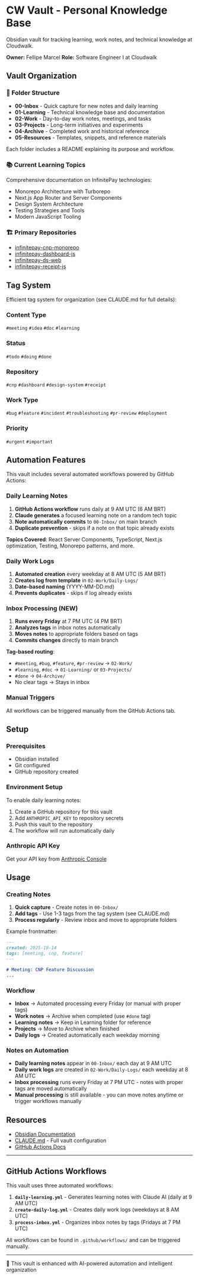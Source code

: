 # CW Vault - Personal Knowledge Base

Obsidian vault for tracking learning, work notes, and technical knowledge at Cloudwalk.

**Owner:** Fellipe Marcel
**Role:** Software Engineer I at Cloudwalk

## Vault Organization

### 📁 Folder Structure

- **00-Inbox** - Quick capture for new notes and daily learning
- **01-Learning** - Technical knowledge base and documentation
- **02-Work** - Day-to-day work notes, meetings, and tasks
- **03-Projects** - Long-term initiatives and experiments
- **04-Archive** - Completed work and historical reference
- **05-Resources** - Templates, snippets, and reference materials

Each folder includes a README explaining its purpose and workflow.

### 📚 Current Learning Topics

Comprehensive documentation on InfinitePay technologies:
- Monorepo Architecture with Turborepo
- Next.js App Router and Server Components
- Design System Architecture
- Testing Strategies and Tools
- Modern JavaScript Tooling

### 🏗️ Primary Repositories
- [infinitepay-cnp-monorepo](https://github.com/cloudwalk/infinitepay-cnp-monorepo)
- [infinitepay-dashboard-js](https://github.com/cloudwalk/infinitepay-dashboard-js)
- [infinitepay-ds-web](https://github.com/cloudwalk/infinitepay-ds-web)
- [infinitepay-receipt-js](https://github.com/cloudwalk/infinitepay-receipt-js)

## Tag System

Efficient tag system for organization (see CLAUDE.md for full details):

### Content Type
`#meeting` `#idea` `#doc` `#learning`

### Status
`#todo` `#doing` `#done`

### Repository
`#cnp` `#dashboard` `#design-system` `#receipt`

### Work Type
`#bug` `#feature` `#incident` `#troubleshooting` `#pr-review` `#deployment`

### Priority
`#urgent` `#important`

## Automation Features

This vault includes several automated workflows powered by GitHub Actions:

### Daily Learning Notes
1. **GitHub Actions workflow** runs daily at 9 AM UTC (6 AM BRT)
2. **Claude generates** a focused learning note on a random tech topic
3. **Note automatically commits** to `00-Inbox/` on main branch
4. **Duplicate prevention** - skips if a note on that topic already exists

**Topics Covered**: React Server Components, TypeScript, Next.js optimization, Testing, Monorepo patterns, and more.

### Daily Work Logs
1. **Automated creation** every weekday at 8 AM UTC (5 AM BRT)
2. **Creates log from template** in `02-Work/Daily-Logs/`
3. **Date-based naming** (YYYY-MM-DD.md)
4. **Prevents duplicates** - skips if log already exists

### Inbox Processing (NEW)
1. **Runs every Friday** at 7 PM UTC (4 PM BRT)
2. **Analyzes tags** in inbox notes automatically
3. **Moves notes** to appropriate folders based on tags
4. **Commits changes** directly to main branch

**Tag-based routing**:
- `#meeting`, `#bug`, `#feature`, `#pr-review` → `02-Work/`
- `#learning`, `#doc` → `01-Learning/` or `03-Projects/`
- `#done` → `04-Archive/`
- No clear tags → Stays in inbox

### Manual Triggers
All workflows can be triggered manually from the GitHub Actions tab.

## Setup

### Prerequisites
- Obsidian installed
- Git configured
- GitHub repository created

### Environment Setup
To enable daily learning notes:

1. Create a GitHub repository for this vault
2. Add `ANTHROPIC_API_KEY` to repository secrets
3. Push this vault to the repository
4. The workflow will run automatically daily

### Anthropic API Key
Get your API key from [Anthropic Console](https://console.anthropic.com/)

## Usage

### Creating Notes

1. **Quick capture** - Create notes in `00-Inbox/`
2. **Add tags** - Use 1-3 tags from the tag system (see CLAUDE.md)
3. **Process regularly** - Review inbox and move to appropriate folders

Example frontmatter:
```markdown
---
created: 2025-10-14
tags: [meeting, cnp, feature]
---

# Meeting: CNP Feature Discussion
...
```

### Workflow

- **Inbox** → Automated processing every Friday (or manual with proper tags)
- **Work notes** → Archive when completed (use `#done` tag)
- **Learning notes** → Keep in Learning folder for reference
- **Projects** → Move to Archive when finished
- **Daily logs** → Created automatically each weekday morning

### Notes on Automation

- **Daily learning notes** appear in `00-Inbox/` each day at 9 AM UTC
- **Daily work logs** are created in `02-Work/Daily-Logs/` each weekday at 8 AM UTC
- **Inbox processing** runs every Friday at 7 PM UTC - notes with proper tags are moved automatically
- **Manual processing** is still available - you can move notes anytime or trigger workflows manually

## Resources

- [Obsidian Documentation](https://help.obsidian.md/)
- [CLAUDE.md](./CLAUDE.md) - Full vault configuration
- [GitHub Actions Docs](https://docs.github.com/en/actions)

---

## GitHub Actions Workflows

This vault uses three automated workflows:

1. **`daily-learning.yml`** - Generates learning notes with Claude AI (daily at 9 AM UTC)
2. **`create-daily-log.yml`** - Creates daily work logs (weekdays at 8 AM UTC)
3. **`process-inbox.yml`** - Organizes inbox notes by tags (Fridays at 7 PM UTC)

All workflows can be found in `.github/workflows/` and can be triggered manually.

---

🤖 This vault is enhanced with AI-powered automation and intelligent organization
